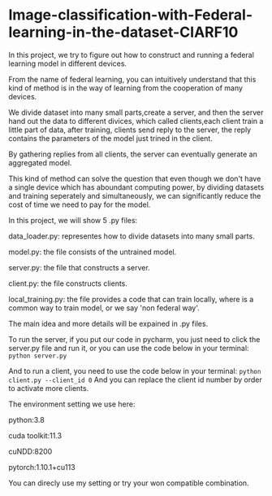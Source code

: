 # Image-classification-with-Federal-learning-in-the-dataset-CIARF10
In this project, we try to figure out how to construct and running a federal learning model in different devices.

From the name of federal learning, you can intuitively understand that this kind of method is in the way of learning from the cooperation of many devices.

We divide dataset into many small parts,create a server, and then the server hand out the data to different divices, which called clients,each client train a little part of data, after training, clients send reply to the server, the reply contains the parameters of the model just trined in the client.

By gathering replies from all clients, the server can eventually generate an aggregated model.

This kind of method can solve the question that even though we don't have a single device which has aboundant computing power, by dividing datasets and training seperately and simultaneously, we can significantly reduce the cost of time we need to pay for the model.

In this project, we will show 5 .py files:

data_loader.py: representes how to divide datasets into many small parts.

model.py: the file consists of the untrained model.

server.py: the file that constructs a server.

client.py: the file constructs clients.

local_training.py: the file provides a code that can train locally, where is a common way to train model, or we say 'non federal way'.

The main idea and more details will be expained in .py files.

To run the server, if you put our code in pycharm, you just need to click the server.py file and run it, or you can use the code below in your terminal:
`python server.py`

And to run a client, you need to use the code below in your terminal:
`python client.py --client_id 0`
And you can replace the client id number by order to activate more clients.

The environment setting we use here:

python:3.8

cuda toolkit:11.3

cuNDD:8200

pytorch:1.10.1+cu113

You can direcly use my setting or try your won compatible combination.
